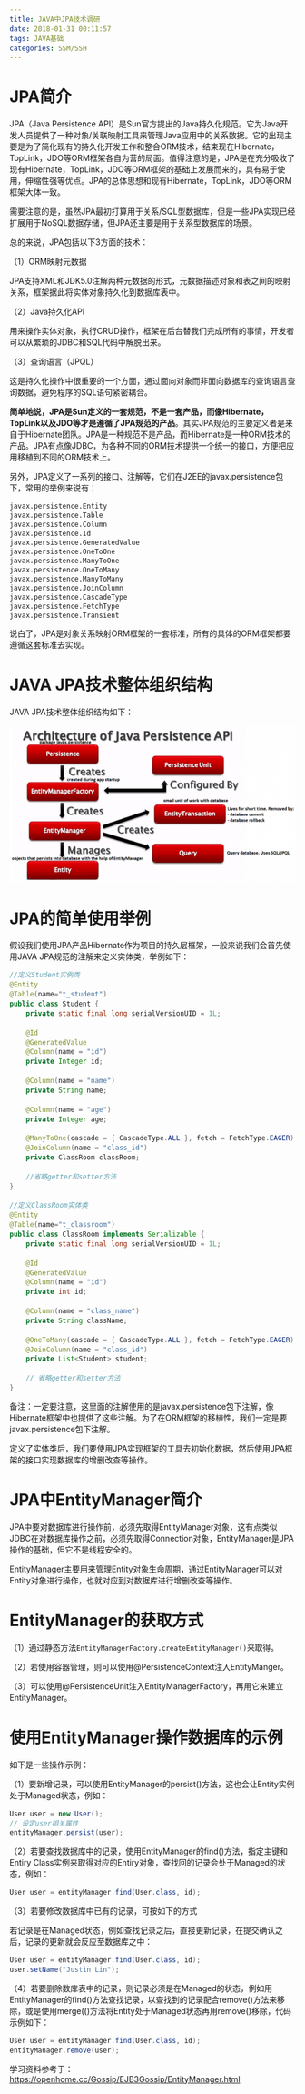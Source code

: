 ```yaml
---
title: JAVA中JPA技术调研
date: 2018-01-31 00:11:57
tags: JAVA基础
categories: SSM/SSH
---
```


# JPA简介

JPA（Java Persistence API）是Sun官方提出的Java持久化规范。它为Java开发人员提供了一种对象/关联映射工具来管理Java应用中的关系数据。它的出现主要是为了简化现有的持久化开发工作和整合ORM技术，结束现在Hibernate，TopLink，JDO等ORM框架各自为营的局面。值得注意的是，JPA是在充分吸收了现有Hibernate，TopLink，JDO等ORM框架的基础上发展而来的，具有易于使用，伸缩性强等优点。JPA的总体思想和现有Hibernate，TopLink，JDO等ORM框架大体一致。

需要注意的是，虽然JPA最初打算用于关系/SQL型数据库，但是一些JPA实现已经扩展用于NoSQL数据存储，但JPA还主要是用于关系型数据库的场景。

总的来说，JPA包括以下3方面的技术：

（1）ORM映射元数据

JPA支持XML和JDK5.0注解两种元数据的形式，元数据描述对象和表之间的映射关系，框架据此将实体对象持久化到数据库表中。

（2）Java持久化API

用来操作实体对象，执行CRUD操作，框架在后台替我们完成所有的事情，开发者可以从繁琐的JDBC和SQL代码中解脱出来。

（3）查询语言（JPQL）

这是持久化操作中很重要的一个方面，通过面向对象而非面向数据库的查询语言查询数据，避免程序的SQL语句紧密耦合。

**简单地说，JPA是Sun定义的一套规范，不是一套产品，而像Hibernate，TopLink以及JDO等才是遵循了JPA规范的产品**。其实JPA规范的主要定义者是来自于Hibernate团队。JPA是一种规范不是产品，而Hibernate是一种ORM技术的产品。JPA有点像JDBC，为各种不同的ORM技术提供一个统一的接口，方便把应用移植到不同的ORM技术上。

另外，JPA定义了一系列的接口、注解等，它们在J2EE的javax.persistence包下，常用的举例来说有：

    javax.persistence.Entity
    javax.persistence.Table
    javax.persistence.Column
    javax.persistence.Id
    javax.persistence.GeneratedValue
    javax.persistence.OneToOne
    javax.persistence.ManyToOne
    javax.persistence.OneToMany
    javax.persistence.ManyToMany
    javax.persistence.JoinColumn
    javax.persistence.CascadeType
    javax.persistence.FetchType
    javax.persistence.Transient

说白了，JPA是对象关系映射ORM框架的一套标准，所有的具体的ORM框架都要遵循这套标准去实现。

# JAVA JPA技术整体组织结构

JAVA JPA技术整体组织结构如下：

![](/images/java_syntax_15_1.png)

# JPA的简单使用举例

假设我们使用JPA产品Hibernate作为项目的持久层框架，一般来说我们会首先使用JAVA JPA规范的注解来定义实体类，举例如下：

```java
//定义Student实例类
@Entity
@Table(name="t_student")
public class Student {
    private static final long serialVersionUID = 1L;

    @Id
    @GeneratedValue
    @Column(name = "id")
    private Integer id;

    @Column(name = "name")
    private String name;

    @Column(name = "age")
    private Integer age;
   
    @ManyToOne(cascade = { CascadeType.ALL }, fetch = FetchType.EAGER)
    @JoinColumn(name = "class_id")
    private ClassRoom classRoom;

    //省略getter和setter方法
}

//定义ClassRoom实体类
@Entity
@Table(name="t_classroom")
public class ClassRoom implements Serializable {
    private static final long serialVersionUID = 1L;
   
    @Id
    @GeneratedValue
    @Column(name = "id")
    private int id;
   
    @Column(name = "class_name")
    private String className;
   
    @OneToMany(cascade = { CascadeType.ALL }, fetch = FetchType.EAGER)
    @JoinColumn(name = "class_id")
    private List<Student> student;

    // 省略getter和setter方法
}
```

备注：一定要注意，这里面的注解使用的是javax.persistence包下注解，像Hibernate框架中也提供了这些注解。为了在ORM框架的移植性，我们一定是要javax.persistence包下注解。

定义了实体类后，我们要使用JPA实现框架的工具去初始化数据，然后使用JPA框架的接口实现数据库的增删改查等操作。

# JPA中EntityManager简介

JPA中要对数据库进行操作前，必须先取得EntityManager对象，这有点类似JDBC在对数据库操作之前，必须先取得Connection对象，EntityManager是JPA操作的基础，但它不是线程安全的。

EntityManager主要用来管理Entity对象生命周期，通过EntityManager可以对Entity对象进行操作，也就对应到对数据库进行增删改查等操作。

# EntityManager的获取方式

（1）通过静态方法`EntityManagerFactory.createEntityManager()`来取得。

（2）若使用容器管理，则可以使用@PersistenceContext注入EntityManger。

（3）可以使用@PersistenceUnit注入EntityManagerFactory，再用它来建立EntityManager。

# 使用EntityManager操作数据库的示例

如下是一些操作示例：

（1）要新增记录，可以使用EntityManager的persist()方法，这也会让Entity实例处于Managed状态，例如：

```java
User user = new User();
// 设定user相关属性
entityManager.persist(user);
```

（2）若要查找数据库中的记录，使用EntityManager的find()方法，指定主键和Entiry Class实例来取得对应的Entiry对象，查找回的记录会处于Managed的状态，例如：

```java
User user = entityManager.find(User.class, id);
```

（3）若要修改数据库中已有的记录，可按如下的方式

若记录是在Managed状态，例如查找记录之后，直接更新记录，在提交确认之后，记录的更新就会反应至数据库之中：

```java
User user = entityManager.find(User.class, id);
user.setName("Justin Lin");
```

（4）若要删除数库表中的记录，则记录必须是在Managed的状态，例如用EntityManager的find()方法查找记录，以查找到的记录配合remove()方法来移除，或是使用merge(()方法将Entity处于Managed状态再用remove()移除，代码示例如下：

```java
User user = entityManager.find(User.class, id);
entityManager.remove(user);
```


学习资料参考于：
https://openhome.cc/Gossip/EJB3Gossip/EntityManager.html

